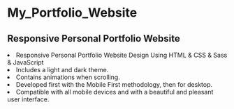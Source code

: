 # My_Portfolio_Website
<h2>Responsive Personal Portfolio Website</h2>
<li> Responsive Personal Portfolio Website Design Using HTML & CSS & Sass & JavaScript </li>
<li> Includes a light and dark theme.</li>
<li> Contains animations when scrolling.</li>
<li> Developed first with the Mobile First methodology, then for desktop.</li>
<li> Compatible with all mobile devices and with a beautiful and pleasant user interface.</li>
